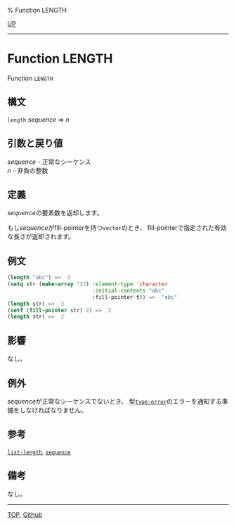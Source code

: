% Function LENGTH

[UP](17.3.html)  

---

# Function **LENGTH**


Function `LENGTH`


## 構文

`length` *sequence* => *n*


## 引数と戻り値

*sequence* - 正常なシーケンス  
*n* - 非負の整数


## 定義

*sequence*の要素数を返却します。

もし*sequence*がfill-pointerを持つ`vector`のとき、
fill-pointerで指定された有効な長さが返却されます。


## 例文

```lisp
(length "abc") =>  3
(setq str (make-array '(3) :element-type 'character 
                           :initial-contents "abc"
                           :fill-pointer t)) =>  "abc"
(length str) =>  3
(setf (fill-pointer str) 2) =>  2
(length str) =>  2
```


## 影響

なし。


## 例外

*sequence*が正常なシーケンスでないとき、
型[`type-error`](4.4.type-error.html)のエラーを通知する準備をしなければなりません。


## 参考

[`list-length`](14.2.list-length.html),
[`sequence`](17.3.sequence.html)


## 備考

なし。


---
[TOP](index.html),  [Github](https://github.com/nptcl/npt-japanese)


